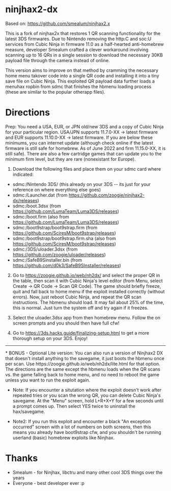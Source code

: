 # ninjhax2-dx
Based on: https://github.com/smealum/ninjhax2.x  

This is a fork of ninjhax2x that restores 1 QR scanning functionality for the latest 3DS firmwares. Due to Nintendo removing the http:C and soc:U services from Cubic Ninja in firmware 11.0 as a half-hearted anti-homebrew measure, developer Smealum crafted a clever workaround involving scanning up to 16 QRs in a single session to download the necessary 30KB payload file through the camera instead of online. 

This version aims to improve on that method by cramming the necessary home menu takover code into a single QR code and installing it into a tiny save file on Cubic Ninja. This exploited QR payload data further loads a menuhax ropbin from sdmc that finishes the hbmenu loading process (these are similar to the popular otherapp files).
# Directions
Prep: You need a USA, EUR, or JPN old/new 3DS and a copy of Cubic Ninja for your particular region. USA/JPN supports 11.7.0-XX -> latest firmware and EUR supports 11.10.0-XX -> latest firmware. If you are below these minimums, you can internet update (although check online if the latest firmware is still safe for homebrew. As of June 2022 and firm 11.15.0-XX, it is still safe). There are also a few cartridge games that can update you to the minimum firm level, but they are rare (nonexistant for Europe).

1) Download the following files and place them on your sdmc card where indicated:  
- sdmc:/Nintendo 3DS/  		(this already on your 3DS -- its just for your reference on where everything else goes)  
- sdmc:/Launcher.dat  		(from https://github.com/zoogie/ninjhax2-dx/releases)  
- sdmc:/boot.3dsx  		(from https://github.com/LumaTeam/Luma3DS/releases)  
- sdmc:/boot.firm  		(also from https://github.com/LumaTeam/Luma3DS/releases)  
- sdmc:/boot9strap/boot9strap.firm  (from https://github.com/SciresM/boot9strap/releases)  
- sdmc:/boot9strap/boot9strap.firm.sha  (also from https://github.com/SciresM/boot9strap/releases)  
- sdmc:/3DS/uloader.3dsx		(from https://github.com/zoogie/uloader/releases)  
- sdmc:/SafeB9Sinstaller.bin  	(from https://github.com/d0k3/SafeB9SInstaller/releases)  

2) Go to https://zoogie.github.io/web/nh2dx/ and select the proper QR in the table, then scan it with Cubic Ninja's level editor (from Menu, select Create -> QR Code -> Scan QR Code). The game should briefly freeze, quit and fall back to home menu if the exploit installed correctly (without errors). Now, just reboot Cubic Ninja, and repeat the QR scan instructions. The hbmenu should load. It may fail about 25% of the time, this is normal. Just turn the system off and try again if it freezes.  

3) Select the uloader.3dsx app from then homebrew menu. Follow the on screen prompts and you should then have full cfw!

4) Go to https://3ds.hacks.guide/finalizing-setup.html to get a more thorough setup on your 3DS. Enjoy!
<hr>
* BONUS - Optional Lite version: You can also run a version of Ninjhax2 DX that doesn't install anything to the savegame, it just boots the hbmenu once per scan. Use https://zoogie.github.io/web/nh2dx/lite.html for that option. The directions are the same except the hbmenu loads when the QR scans vs. the game falling back to home menu, and no need to reboot the game unless you want to run the exploit again.

* Note: If you encounter a situtation where the exploit doesn't work after repeated tries or you scan the wrong QR, you can delete Cubic Ninja's savegame. At the "Menu" screen, hold L+R+X+Y for a few seconds until a prompt comes up. Then select YES twice to uninstall the hax/savegame.

* Note2: If you run this exploit and encounter a black "An exception occurred" screen with a lot of numbers on both screens, then this means you already have boot9strap cfw, and you shouldn't be running userland (basic) homebrew exploits like Ninjhax.

# Thanks
* Smealum - for Ninjhax, libctru and many other cool 3DS things over the years
* Everyone - best developer ever :p
